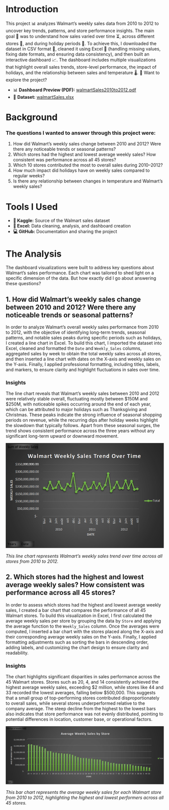 # Introduction
This project 📊 analyzes Walmart’s weekly sales data from 2010 to 2012 to uncover key trends, patterns, and store performance insights. The main goal 🎯 was to understand how
sales varied over time ⏳, across different stores 🏬, and during holiday periods 🎉.
To achieve this, I downloaded the dataset in CSV format 📂, cleaned it using Excel 🧹 (handling missing values, fixing date formats, and ensuring data consistency), and then
built an interactive dashboard 📈. The dashboard includes multiple visualizations that highlight overall sales trends, store-level performance, the impact of holidays, and the
relationship between sales and temperature 🌡️.
🔗 Want to explore the project?  
- 📊 **Dashboard Preview (PDF):** [walmartSales2010to2012.pdf](walmartSales2010to2012.pdf)  
- 📑 **Dataset:** [walmartSales.xlsx](walmartSales.xlsx)
# Background
### The questions I wanted to answer through this project were:
1. How did Walmart’s weekly sales change between 2010 and 2012? Were there any noticeable trends or seasonal patterns?
2. Which stores had the highest and lowest average weekly sales? How consistent was performance across all 45 stores?
3. Which 10 stores contributed the most to overall sales during 2010–2012?
4. How much impact did holidays have on weekly sales compared to regular weeks?
5. Is there any relationship between changes in temperature and Walmart’s weekly sales?
# Tools I Used
- **📂 Kaggle:** Source of the Walmart sales dataset
- **📝 Excel:** Data cleaning, analysis, and dashboard creation
- **💻 GitHub:** Documentation and sharing the project
# The Analysis
The dashboard visualizations were built to address key questions about Walmart’s sales performance. Each chart was tailored to shed light on a specific dimension of the
data. But how exactly did I go about answering these questions?
## 1. How did Walmart’s weekly sales change between 2010 and 2012? Were there any noticeable trends or seasonal patterns?
In order to analyze Walmart’s overall weekly sales performance from 2010 to 2012, with the objective of identifying long-term trends, seasonal patterns, and notable sales peaks during specific periods such as holidays, I created a line chart in Excel. To build this chart, I imported the dataset into Excel, cleaned and formatted the `Date` and `Weekly_Sales` columns, aggregated sales by week to obtain the total weekly sales across all stores, and then inserted a line chart with dates on the X-axis and weekly sales on the Y-axis. Finally, I applied professional formatting, including titles, labels, and markers, to ensure clarity and highlight fluctuations in sales over time.
### Insights 
The line chart reveals that Walmart’s weekly sales between 2010 and 2012 were relatively stable overall, fluctuating mostly between $150M and $250M, with noticeable spikes occurring around the end of each year, which can be attributed to major holidays such as Thanksgiving and Christmas. These peaks indicate the strong influence of seasonal shopping periods on revenue, while the recurring dips after holiday weeks highlight the slowdown that typically follows. Apart from these seasonal surges, the trend shows consistent performance across the three years without any significant long-term upward or downward movement.

![firstLineChart](/assets/firstLineChartu.png)

*This line chart represents Walmart’s weekly sales trend over time across all stores from 2010 to 2012.*
## 2. Which stores had the highest and lowest average weekly sales? How consistent was performance across all 45 stores?
In order to assess which stores had the highest and lowest average weekly sales, I created a bar chart that compares the performance of all 45 Walmart stores. To build this
visualization in Excel, I first calculated the average weekly sales per store by grouping the data by `Store` and applying the average function to the `Weekly_Sales` column.
Once the averages were computed, I inserted a bar chart with the stores placed along the X-axis and their corresponding average weekly sales on the Y-axis. Finally, I
applied formatting adjustments such as sorting the bars in descending order, adding labels, and customizing the chart design to ensure clarity and readability.
### Insights
The chart highlights significant disparities in sales performance across the 45 Walmart stores. Stores such as 20, 4, and 14 consistently achieved the highest average weekly
sales, exceeding $2 million, while stores like 44 and 33 recorded the lowest averages, falling below $500,000. This suggests that a small group of top-performing stores
contributed disproportionately to overall sales, while several stores underperformed relative to the company average. The steep decline from the highest to the lowest bars
also indicates that store performance was not evenly distributed, pointing to potential differences in location, customer base, or operational factors.

![firstBarChart](/assets/qst2.png)

*This bar chart represents the average weekly sales for each Walmart store from 2010 to 2012, highlighting the highest and lowest performers across all 45 stores.*
